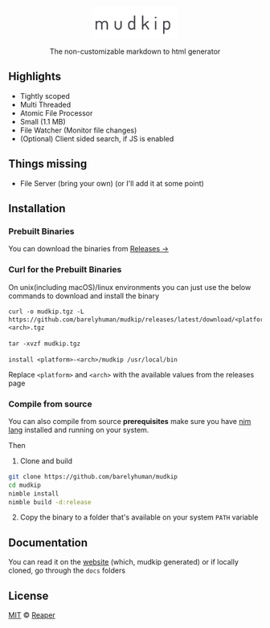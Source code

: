 <p align="center">
  <img src="images/mudkip.png" height="64">
<p align="center">The non-customizable markdown to html generator</p>

## Highlights

- Tightly scoped
- Multi Threaded
- Atomic File Processor
- Small (1.1 MB)
- File Watcher (Monitor file changes)
- (Optional) Client sided search, if JS is enabled

## Things missing

- File Server (bring your own) (or I'll add it at some point)

## Installation

### Prebuilt Binaries

You can download the binaries from
[Releases &rarr;](https://github.com/barelyhuman/mudkip/releases)

### Curl for the Prebuilt Binaries

On unix(including macOS)/linux environments you can just use the below commands to download and install the binary

```
curl -o mudkip.tgz -L https://github.com/barelyhuman/mudkip/releases/latest/download/<platform>-<arch>.tgz

tar -xvzf mudkip.tgz

install <platform>-<arch>/mudkip /usr/local/bin
```

Replace `<platform>` and `<arch>` with the available values from the releases page

### Compile from source

You can also compile from source
**prerequisites** make sure you have [nim lang](https://nim-lang.org) installed and running on your system.

Then

1. Clone and build

```sh
git clone https://github.com/barelyhuman/mudkip
cd mudkip
nimble install
nimble build -d:release
```

2. Copy the binary to a folder that's available on your system `PATH` variable

## Documentation

You can read it on the [website](https://barelyhuman.github.io/mudkip) (which, mudkip generated)
or if locally cloned, go through the `docs` folders

## License

[MIT](/license) &copy; [Reaper](https://github.com/barelyhuman)
